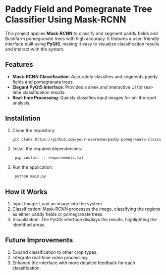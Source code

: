 # Paddy Field and Pomegranate Tree Classifier Using Mask-RCNN

This project applies **Mask-RCNN** to classify and segment paddy fields and Bushfarm pomegranate trees with high accuracy. It features a user-friendly interface built using **PyQt5**, making it easy to visualize classification results and interact with the system.

## Features

- **Mask-RCNN Classification**: Accurately classifies and segments paddy fields and pomegranate trees.
- **Elegant PyQt5 Interface**: Provides a sleek and interactive UI for real-time classification results.
- **Real-time Processing**: Quickly classifies input images for on-the-spot analysis.
  
## Installation

1. Clone the repository:

   ```bash
   git clone https://github.com/your-username/paddy-pomegranate-classifier.git

2. Install the required dependencies:

   ```bash
    pip install -r requirements.txt

3. Run the application:

   ```bash
    python main.py


## How it Works

1. Input Image: Load an image into the system.
2. Classification: Mask-RCNN processes the image, classifying the regions as either paddy fields or pomegranate trees.
3. Visualization: The PyQt5 interface displays the results, highlighting the identified areas.

## Future Improvements

1. Expand classification to other crop types.
2. Integrate real-time video processing.
3. Enhance the interface with more detailed feedback for each classification.

